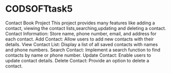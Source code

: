 # CODSOFTtask5
Contact Book Project 
This project provides many features like adding a contact, viewing the contact lists,searching,updating and deleting a contact.
Contact Information: Store name, phone number, email, and address for each contact.
Add Contact: Allow users to add new contacts with their details.
View Contact List: Display a list of all saved contacts with names and phone numbers.
Search Contact: Implement a search function to find contacts by name or phone number.
Update Contact: Enable users to update contact details.
Delete Contact: Provide an option to delete a contact.

